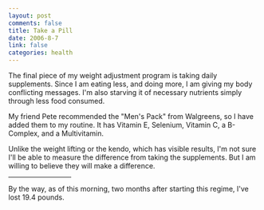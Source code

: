 ```yaml
--- 
layout: post
comments: false
title: Take a Pill
date: 2006-8-7
link: false
categories: health
---
```

The final piece of my weight adjustment program is taking daily supplements. Since I am eating less, and doing more, I am giving my body conflicting messages. I'm also starving it of necessary nutrients simply through less food consumed.

My friend Pete recommended the "Men's Pack" from Walgreens, so I have added them to my routine. It has Vitamin E, Selenium, Vitamin C, a B-Complex, and a  Multivitamin.

Unlike the weight lifting or the kendo, which has visible results, I'm not sure I'll be able to measure the difference from taking the supplements. But I am willing to believe they will make a difference.

<hr width="25%" />By the way, as of this morning, two months after starting this regime, I've lost 19.4 pounds.
